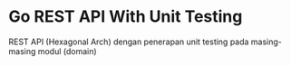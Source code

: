 # Go REST API With Unit Testing
REST API (Hexagonal Arch) dengan penerapan unit testing pada masing-masing modul (domain)
